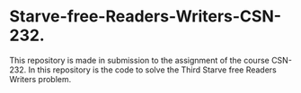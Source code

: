  # Starve-free-Readers-Writers-CSN-232. 
 This repository is made in submission to the assignment of the course CSN-232. In this repository is the code to solve the Third Starve free Readers Writers problem.
